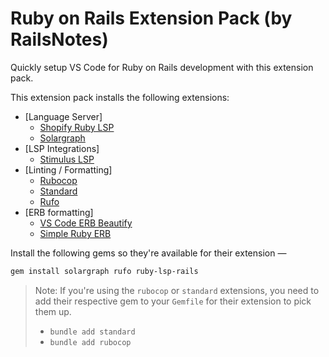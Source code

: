 # Ruby on Rails Extension Pack (by RailsNotes)

Quickly setup VS Code for Ruby on Rails development with this extension pack.

This extension pack installs the following extensions:

- [Language Server]
  - [Shopify Ruby LSP](https://marketplace.visualstudio.com/items?itemName=Shopify.ruby-lsp)
  - [Solargraph](https://marketplace.visualstudio.com/items?itemName=castwide.solargraph)
- [LSP Integrations]
  - [Stimulus LSP](https://marketplace.visualstudio.com/items?itemName=marcoroth.stimulus-lsp)
- [Linting / Formatting]
  - [Rubocop](https://marketplace.visualstudio.com/items?itemName=rubocop.vscode-rubocop)
  - [Standard](https://marketplace.visualstudio.com/items?itemName=testdouble.vscode-standard-ruby)
  - [Rufo](https://marketplace.visualstudio.com/items?itemName=jnbt.vscode-rufo)
- [ERB formatting]
  - [VS Code ERB Beautify](https://marketplace.visualstudio.com/items?itemName=aliariff.vscode-erb-beautify)
  - [Simple Ruby ERB](https://marketplace.visualstudio.com/items?itemName=vortizhe.simple-ruby-erb)

Install the following gems so they're available for their extension —

```sh
gem install solargraph rufo ruby-lsp-rails
```

> Note: If you're using the `rubocop` or `standard` extensions, you need to add their respective gem to your `Gemfile` for their extension to pick them up.
>
> - `bundle add standard`
> - `bundle add rubocop`
